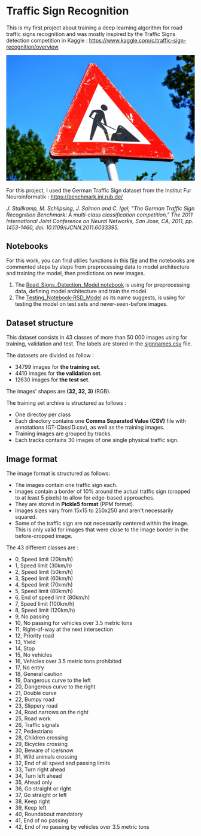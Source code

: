 # Traffic Sign Recognition
This is my first project about training a deep learning algorithm for road traffic signs recognition and was mostly inspired by the Traffic Signs detection competition in Kaggle : https://www.kaggle.com/c/traffic-sign-recognition/overview

![plot](german_roads_signs/road_sign_road_work.jpg)

For this project, I used the German Traffic Sign dataset from the Institut Fur Neuroinformatik :  https://benchmark.ini.rub.de/

_J. Stallkamp, M. Schlipsing, J. Salmen and C. Igel, "The German Traffic Sign Recognition Benchmark: A multi-class classification competition," The 2011 International Joint Conference on Neural Networks, San Jose, CA, 2011, pp. 1453-1460, doi: 10.1109/IJCNN.2011.6033395._

## Notebooks 

For this work, you can find utilies functions in this [file](https://github.com/fredotran/traffic-sign-recognition/blob/main/utils.py) and the notebooks are commented steps by steps from preprocessing data to model architecture and training the model, then predictions on new images. 
1. The [Road_Signs_Detection_Model notebook](https://github.com/fredotran/traffic-sign-recognition/blob/main/Road_Signs_Detection_Model.ipynb) is using for preprocessing data, defining model architecture and train the model. 
2. The [Testing_Notebook-RSD_Model](https://github.com/fredotran/traffic-sign-recognition/blob/main/Testing_Notebook-RSD_Model.ipynb) as its name suggests, is using for testing the model on test sets and never-seen-before images.

## Dataset structure

This dataset consists in 43 classes of more than 50 000 images using for training, validation and test. The labels are stored in the [signnames.csv](https://github.com/fredotran/traffic-sign-recognition/blob/main/signnames.csv) file.

The datasets are divided as follow :

- 34799 images for **the training set**.
- 4410 images for **the validation set**.
- 12630 images for **the test set**.

The images' shapes are **(32, 32, 3)** (RGB).

The training set archive is structured as follows :
* One directoy per class 
* Each directory contains one **Comma Separated Value (CSV)** file with annotations (GT-ClassID.csv), as well as the training images.
* Training images are grouped by tracks.
* Each tracks contains 30 images of one single physical traffic sign.
  
## Image format

The image format is structured as follows:

* The images contain one traffic sign each.
* Images contain a border of 10% around the actual traffic sign (cropped to at least 5 pixels) to allow for edge-based approaches.
* They are stored in **Pickle5 format** (PPM format).
* Images sizes vary from 15x15 to 250x250 and aren't necessarily squared.
* Some of the traffic sign are not necessarily centered within the image. This is only valid for images that were close to the image border in the before-cropped image.

The 43 different classes are :

* 0, Speed limit (20km/h)
* 1, Speed limit (30km/h)
* 2, Speed limit (50km/h)
* 3, Speed limit (60km/h)
* 4, Speed limit (70km/h)
* 5, Speed limit (80km/h)
* 6, End of speed limit (80km/h)
* 7, Speed limit (100km/h)
* 8, Speed limit (120km/h)
* 9, No passing
* 10, No passing for vehicles over 3.5 metric tons
* 11, Right-of-way at the next intersection
* 12, Priority road
* 13, Yield
* 14, Stop
* 15, No vehicles
* 16, Vehicles over 3.5 metric tons prohibited
* 17, No entry
* 18, General caution
* 19, Dangerous curve to the left
* 20, Dangerous curve to the right
* 21, Double curve
* 22, Bumpy road
* 23, Slippery road
* 24, Road narrows on the right
* 25, Road work
* 26, Traffic signals
* 27, Pedestrians
* 28, Children crossing
* 29, Bicycles crossing
* 30, Beware of ice/snow
* 31, Wild animals crossing
* 32, End of all speed and passing limits
* 33, Turn right ahead
* 34, Turn left ahead
* 35, Ahead only
* 36, Go straight or right
* 37, Go straight or left
* 38, Keep right
* 39, Keep left
* 40, Roundabout mandatory
* 41, End of no passing
* 42, End of no passing by vehicles over 3.5 metric tons

